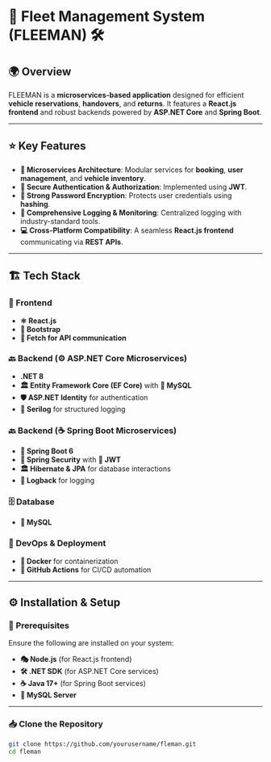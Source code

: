 # 🚗 Fleet Management System (FLEEMAN) 🛠️

## 🌍 Overview
FLEEMAN is a **microservices-based application** designed for efficient **vehicle reservations**, **handovers**, and **returns**. It features a **React.js frontend** and robust backends powered by **ASP.NET Core** and **Spring Boot**.

---

## ⭐ Key Features
- **🔗 Microservices Architecture**: Modular services for **booking**, **user management**, and **vehicle inventory**.
- **🔐 Secure Authentication & Authorization**: Implemented using **JWT**.
- **🔏 Strong Password Encryption**: Protects user credentials using **hashing**.
- **📜 Comprehensive Logging & Monitoring**: Centralized logging with industry-standard tools.
- **💻 Cross-Platform Compatibility**: A seamless **React.js frontend** communicating via **REST APIs**.

---

## 🏗️ Tech Stack
### 🎨 Frontend
- **⚛️ React.js**
- **🎨 Bootstrap**
- **📡 Fetch for API communication**

### 🔙 Backend (⚙️ ASP.NET Core Microservices)
- **.NET 8**
- **🏛️ Entity Framework Core (EF Core)** with **🐬 MySQL**
- **🛡️ ASP.NET Identity** for authentication
- **📝 Serilog** for structured logging

### 🔙 Backend (☕ Spring Boot Microservices)
- **🌱 Spring Boot 6**
- **🔐 Spring Security** with **🔑 JWT**
- **🏛️ Hibernate & JPA** for database interactions
- **📜 Logback** for logging

### 🗄️ Database
- **🐬 MySQL**

### 🚀 DevOps & Deployment
- **🐳 Docker** for containerization
- **🤖 GitHub Actions** for CI/CD automation

---

## ⚙️ Installation & Setup

### 📌 Prerequisites
Ensure the following are installed on your system:
- **🎭 Node.js** (for React.js frontend)
- **🛠️ .NET SDK** (for ASP.NET Core services)
- **☕ Java 17+** (for Spring Boot services)
- **🐬 MySQL Server**

---

### 📥 Clone the Repository
```bash
git clone https://github.com/yourusername/fleman.git
cd fleman



